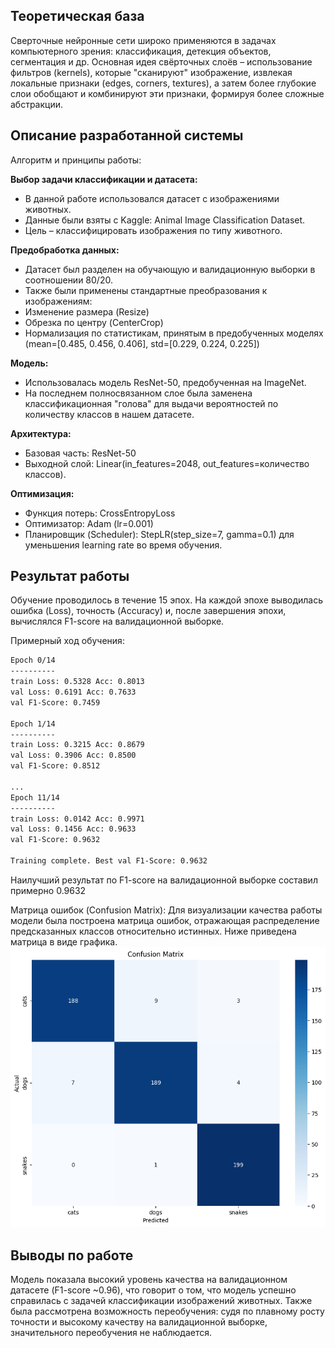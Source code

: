 ## Теоретическая база
Сверточные нейронные сети широко применяются в задачах компьютерного зрения: классификация, детекция объектов, сегментация и др. 
Основная идея свёрточных слоёв – использование фильтров (kernels), которые "сканируют" изображение, извлекая локальные признаки (edges, corners, textures), 
а затем более глубокие слои обобщают и комбинируют эти признаки, формируя более сложные абстракции.

## Описание разработанной системы
Алгоритм и принципы работы:

**Выбор задачи классификации и датасета:**
- В данной работе использовался датасет с изображениями животных. 
- Данные были взяты с Kaggle: Animal Image Classification Dataset. 
- Цель – классифицировать изображения по типу животного.

**Предобработка данных:**
- Датасет был разделен на обучающую и валидационную выборки в соотношении 80/20. 
- Также были применены стандартные преобразования к изображениям:
- Изменение размера (Resize)
- Обрезка по центру (CenterCrop)
- Нормализация по статистикам, принятым в предобученных моделях (mean=[0.485, 0.456, 0.406], std=[0.229, 0.224, 0.225])

**Модель:**
- Использовалась модель ResNet-50, предобученная на ImageNet. 
- На последнем полносвязанном слое была заменена классификационная "голова" для выдачи вероятностей по количеству классов в нашем датасете.

**Архитектура:**
- Базовая часть: ResNet-50
- Выходной слой: Linear(in_features=2048, out_features=количество классов).

**Оптимизация:**
- Функция потерь: CrossEntropyLoss
- Оптимизатор: Adam (lr=0.001)
- Планировщик (Scheduler): StepLR(step_size=7, gamma=0.1) для уменьшения learning rate во время обучения.

## Результат работы
Обучение проводилось в течение 15 эпох. На каждой эпохе выводилась ошибка (Loss), точность (Accuracy) и, после завершения эпохи, вычислялся F1-score на валидационной выборке.

Примерный ход обучения:
```bash
Epoch 0/14
----------
train Loss: 0.5328 Acc: 0.8013
val Loss: 0.6191 Acc: 0.7633
val F1-Score: 0.7459

Epoch 1/14
----------
train Loss: 0.3215 Acc: 0.8679
val Loss: 0.3906 Acc: 0.8500
val F1-Score: 0.8512

...
Epoch 11/14
----------
train Loss: 0.0142 Acc: 0.9971
val Loss: 0.1456 Acc: 0.9633
val F1-Score: 0.9632

Training complete. Best val F1-Score: 0.9632
```
Наилучший результат по F1-score на валидационной выборке составил примерно 0.9632

Матрица ошибок (Confusion Matrix):
Для визуализации качества работы модели была построена матрица ошибок, отражающая распределение предсказанных классов относительно истинных. Ниже приведена матрица в виде графика.
![plot](./confusion_matrix.png)


## Выводы по работе
Модель показала высокий уровень качества на валидационном датасете (F1-score ~0.96), что говорит о том, что модель успешно справилась с задачей классификации изображений животных. 
Также была рассмотрена возможность переобучения: судя по плавному росту точности и высокому качеству на валидационной выборке, значительного переобучения не наблюдается.
